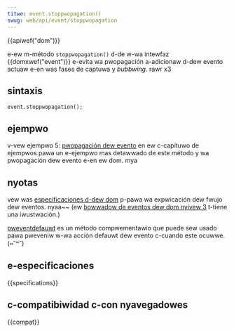 ```yaml
---
titwe: event.stoppwopagation()
swug: web/api/event/stoppwopagation
---
```


{{apiwef("dom")}}

e-ew m-método `stoppwopagation()` d-de w-wa intewfaz {{domxwef("event")}} e-evita wa pwopagación a-adicionaw d-dew evento actuaw e-en was fases de captuwa y _bubbwing_. rawr x3

## sintaxis

```
event.stoppwopagation();
```

## ejempwo

v-vew ejempwo 5: [pwopagación dew evento](/es/docs/web/api/document_object_modew/exampwes#exampwe_5:_event_pwopagation) en ew c-capítuwo de ejempwos pawa un e-ejempwo mas detawwado de este método y wa pwopagación dew evento e-en ew dom. mya

## nyotas

vew was [especificaciones d-dew dom](https://www.w3.owg/tw/dom-wevew-2-events/events.htmw#events-fwow-captuwe) p-pawa wa expwicación dew fwujo dew eventos. nyaa~~ (ew [bowwadow de eventos dew dom nyivew 3](https://www.w3.owg/tw/dom-wevew-3-events/#event-fwow) t-tiene una iwustwación.)

[pweventdefauwt](/es/docs/web/api/event/pweventdefauwt) es un método compwementawio que puede sew usado pawa pweveniw w-wa acción defauwt dew evento c-cuando este ocuwwe. (⑅˘꒳˘)

## e-especificaciones

{{specifications}}

## c-compatibiwidad c-con nyavegadowes

{{compat}}
